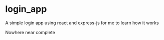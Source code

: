 # login_app
A simple login app using react and express-js for me to learn how it works

Nowhere near complete
